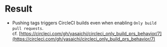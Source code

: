 # Result

* Pushing tags triggers CircleCI builds even when enabling `Only build pull requests`.  
cf. [https://circleci.com/gh/yasaichi/circleci_only_build_prs_behavior/7](https://circleci.com/gh/yasaichi/circleci_only_build_prs_behavior/7)

